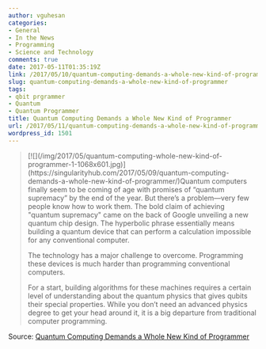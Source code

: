 ```yaml
---
author: vguhesan
categories:
- General
- In the News
- Programming
- Science and Technology
comments: true
date: 2017-05-11T01:35:19Z
link: /2017/05/10/quantum-computing-demands-a-whole-new-kind-of-programmer/
slug: quantum-computing-demands-a-whole-new-kind-of-programmer
tags:
- qbit prgrammer
- Quantum
- Quantum Programmer
title: Quantum Computing Demands a Whole New Kind of Programmer
url: /2017/05/11/quantum-computing-demands-a-whole-new-kind-of-programmer/
wordpress_id: 1501
---
```


<blockquote>[![](/img/2017/05/quantum-computing-whole-new-kind-of-programmer-1-1068x601.jpg)](https://singularityhub.com/2017/05/09/quantum-computing-demands-a-whole-new-kind-of-programmer/)Quantum computers finally seem to be coming of age with promises of “quantum supremacy” by the end of the year. But there’s a problem—very few people know how to work them. The bold claim of achieving "quantum supremacy" came on the back of Google unveiling a new quantum chip design. The hyperbolic phrase essentially means building a quantum device that can perform a calculation impossible for any conventional computer.

The technology has a major challenge to overcome. Programming these devices is much harder than programming conventional computers.

For a start, building algorithms for these machines requires a certain level of understanding about the quantum physics that gives qubits their special properties. While you don’t need an advanced physics degree to get your head around it, it is a big departure from traditional computer programming.</blockquote>


Source: [Quantum Computing Demands a Whole New Kind of Programmer](https://singularityhub.com/2017/05/09/quantum-computing-demands-a-whole-new-kind-of-programmer/)
